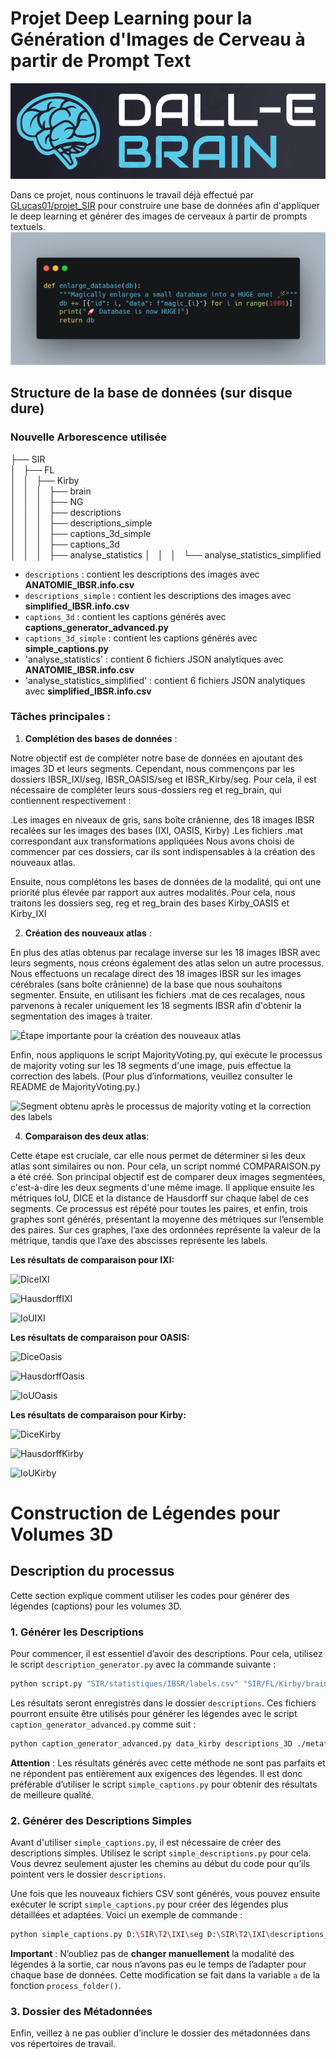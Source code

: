 # Projet Deep Learning pour la Génération d'Images de Cerveau à partir de Prompt Text
![Image comparant les deux Atlas](data/readmeFILES/images/logo.png)

Dans ce projet, nous continuons le travail déjà effectué par [GLucas01/projet_SIR](https://github.com/GLucas01/projet_SIR) pour construire une base de données afin d'appliquer le deep learning et générer des images de cerveaux à partir de prompts textuels. 
![Image comparant les deux Atlas](images/code.png)
## Structure de la base de données (sur disque dure)
### Nouvelle Arborescence utilisée
├── SIR  
│   ├── FL  
│   │   ├── Kirby  
│   │   │   ├── brain  
│   │   │   ├── NG  
│   │   │   ├── descriptions  
│   │   │   ├── descriptions_simple  
│   │   │   ├── captions_3d_simple  
│   │   │   ├── captions_3d  
│   │   │   ├── analyse_statistics 
│   │   │   └── analyse_statistics_simplified  



- `descriptions` : contient les descriptions des images avec **ANATOMIE_IBSR.info.csv**  
- `descriptions_simple` : contient les descriptions des images avec **simplified_IBSR.info.csv**  
- `captions_3d` : contient les captions générés avec **captions_generator_advanced.py**  
- `captions_3d_simple` : contient les captions générés avec **simple_captions.py**  
- 'analyse_statistics' : contient 6 fichiers JSON analytiques avec **ANATOMIE_IBSR.info.csv**
- 'analyse_statistics_simplified' : contient 6 fichiers JSON analytiques avec **simplified_IBSR.info.csv**  

### Tâches principales :

   1. **Complétion des bases de données** :  

Notre objectif est de compléter notre base de données en ajoutant des images 3D et leurs segments. Cependant, nous commençons par les dossiers IBSR_IXI/seg, IBSR_OASIS/seg et IBSR_Kirby/seg. Pour cela, il est nécessaire de compléter leurs sous-dossiers reg et reg_brain, qui contiennent respectivement :

.Les images en niveaux de gris, sans boîte crânienne, des 18 images IBSR recalées sur les images des bases (IXI, OASIS, Kirby)
.Les fichiers .mat correspondant aux transformations appliquées
Nous avons choisi de commencer par ces dossiers, car ils sont indispensables à la création des nouveaux atlas.

Ensuite, nous complétons les bases de données de la modalité, qui ont une priorité plus élevée par rapport aux autres modalités. Pour cela, nous traitons les dossiers seg, reg et reg_brain des bases Kirby_OASIS et Kirby_IXI
  
   2. **Création des nouveaux atlas** :  

En plus des atlas obtenus par recalage inverse sur les 18 images IBSR avec leurs segments, nous créons également des atlas selon un autre processus. Nous effectuons un recalage direct des 18 images IBSR sur les images cérébrales (sans boîte crânienne) de la base que nous souhaitons segmenter. Ensuite, en utilisant les fichiers .mat de ces recalages, nous parvenons à recaler uniquement les 18 segments IBSR afin d'obtenir la segmentation des images à traiter.


![Étape importante pour la création des nouveaux atlas](https://github.com/user-attachments/assets/f437ccf4-a82e-4026-bef2-be75f6a423ee)


Enfin, nous appliquons le script MajorityVoting.py, qui exécute le processus de majority voting sur les 18 segments d'une image, puis effectue la correction des labels. (Pour plus d’informations, veuillez consulter le README de MajorityVoting.py.)


![Segment obtenu après le processus de majority voting et la correction des labels](https://github.com/user-attachments/assets/65481181-6e0d-4a89-b2a7-fb820aec27ca)

   4. **Comparaison des deux atlas**:

Cette étape est cruciale, car elle nous permet de déterminer si les deux atlas sont similaires ou non. Pour cela, un script nommé COMPARAISON.py a été créé. Son principal objectif est de comparer deux images segmentées, c'est-à-dire les deux segments d'une même image. Il applique ensuite les métriques IoU, DICE et la distance de Hausdorff sur chaque label de ces segments. Ce processus est répété pour toutes les paires, et enfin, trois graphes sont générés, présentant la moyenne des métriques sur l’ensemble des paires. Sur ces graphes, l’axe des ordonnées représente la valeur de la métrique, tandis que l’axe des abscisses représente les labels.

 **Les résultats de comparaison pour IXI:**

![DiceIXI](https://github.com/user-attachments/assets/42d65526-54a1-40ca-8723-916219843441)

![HausdorffIXI](https://github.com/user-attachments/assets/252c6a90-9895-4d1d-9a6d-ecb3decf86f0)

![IoUIXI](https://github.com/user-attachments/assets/cc7ae813-0c62-4844-94ec-065e91541787)

 **Les résultats de comparaison pour OASIS:**

![DiceOasis](https://github.com/user-attachments/assets/f1ae8424-8bac-4012-8831-7666733e2d43)

![HausdorffOasis](https://github.com/user-attachments/assets/3a07e213-1d7f-4525-99fd-73aa2b97de8c)

![IoUOasis](https://github.com/user-attachments/assets/e1bdfad1-7769-429c-9e68-a5085a810ebc)

 **Les résultats de comparaison pour Kirby:**

![DiceKirby](https://github.com/user-attachments/assets/a9bb3bbd-3ced-4814-a60b-1b07778018bc)

![HausdorffKirby](https://github.com/user-attachments/assets/fd463dab-f619-4a2f-b2d6-bc7b779c841a)

![IoUKirby](https://github.com/user-attachments/assets/baf85831-e78b-49fb-949e-66dbb3e54154)

   
# Construction de Légendes pour Volumes 3D

## Description du processus

Cette section explique comment utiliser les codes pour générer des légendes (captions) pour les volumes 3D.

### 1. Générer les Descriptions

Pour commencer, il est essentiel d’avoir des descriptions. Pour cela, utilisez le script `description_generator.py` avec la commande suivante :

```bash
python script.py "SIR/statistiques/IBSR/labels.csv" "SIR/FL/Kirby/brain" "SIR/FL/Kirby/descriptions"
```

Les résultats seront enregistrés dans le dossier `descriptions`. Ces fichiers pourront ensuite être utilisés pour générer les légendes avec le script `caption_generator_advanced.py` comme suit :

```bash
python caption_generator_advanced.py data_kirby descriptions_3D ./metafolder/ captions_test --var 5
```

**Attention** : Les résultats générés avec cette méthode ne sont pas parfaits et ne répondent pas entièrement aux exigences des légendes. Il est donc préférable d’utiliser le script `simple_captions.py` pour obtenir des résultats de meilleure qualité.

### 2. Générer des Descriptions Simples

Avant d'utiliser `simple_captions.py`, il est nécessaire de créer des descriptions simples. Utilisez le script `simple_descriptions.py` pour cela. Vous devrez seulement ajuster les chemins au début du code pour qu’ils pointent vers le dossier `descriptions`.

Une fois que les nouveaux fichiers CSV sont générés, vous pouvez ensuite exécuter le script `simple_captions.py` pour créer des légendes plus détaillées et adaptées. Voici un exemple de commande :

```bash
python simple_captions.py D:\SIR\T2\IXI\seg D:\SIR\T2\IXI\descriptions_simple .\metafolder\ D:\SIR\T2\IXI\captions_3d_simple\captions_exhaustive
```

**Important** : N’oubliez pas de **changer manuellement** la modalité des légendes à la sortie, car nous n’avons pas eu le temps de l’adapter pour chaque base de données. Cette modification se fait dans la variable `a` de la fonction `process_folder()`.

### 3. Dossier des Métadonnées

Enfin, veillez à ne pas oublier d’inclure le dossier des métadonnées dans vos répertoires de travail.

  


